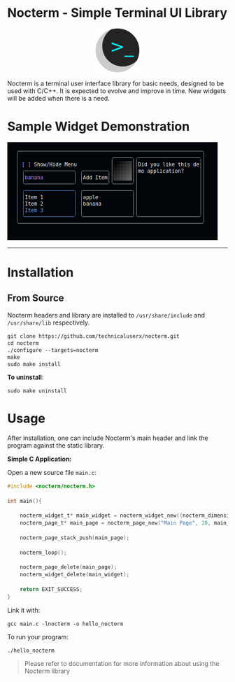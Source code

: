 # Nocterm - Simple Terminal UI Library

<p align="center">
    <img src="docs/logo.png" width="100"/>  
</p>

Nocterm is a terminal user interface library for basic needs, designed to be used with C/C++. 
It is expected to evolve and improve in time. New widgets will be added when there is a need.

# Sample Widget Demonstration

![](docs/widgetdemo.png)

---

# Installation

## From Source

Nocterm headers and library are installed to `/usr/share/include` and `/usr/share/lib` respectively.

```shell
git clone https://github.com/technicaluserx/nocterm.git
cd nocterm
./configure --targets=nocterm
make
sudo make install
```

**To uninstall**:
```
sudo make uninstall
```

# Usage

After installation, one can include Nocterm's main header and link the program against the static library.

**Simple C Application:**

Open a new source file `main.c`:

```c
#include <nocterm/nocterm.h>

int main(){

    nocterm_widget_t* main_widget = nocterm_widget_new((nocterm_dimension_t){0, 0, 10, 20}, NOCTERM_WIDGET_FOCUSABLE_YES, NOCTERM_WIDGET_TYPE_REAL);
    nocterm_page_t* main_page = nocterm_page_new("Main Page", 10, main_widget);

    nocterm_page_stack_push(main_page);

    nocterm_loop();
        
    nocterm_page_delete(main_page);
    nocterm_widget_delete(main_widget);

    return EXIT_SUCCESS;
}
```

Link it with:

```shell
gcc main.c -lnocterm -o hello_nocterm
```

To run your program:

```shell
./hello_nocterm
```

> Please refer to documentation for more information about using the Nocterm library
